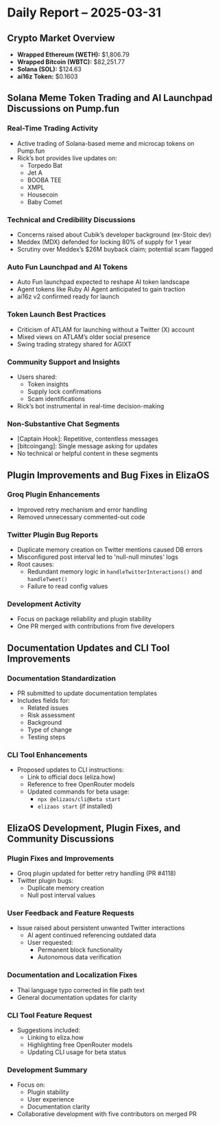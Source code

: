 # Daily Report – 2025-03-31

## Crypto Market Overview

- **Wrapped Ethereum (WETH):** $1,806.79
- **Wrapped Bitcoin (WBTC):** $82,251.77
- **Solana (SOL):** $124.63
- **ai16z Token:** $0.1603

## Solana Meme Token Trading and AI Launchpad Discussions on Pump.fun

### Real-Time Trading Activity

- Active trading of Solana-based meme and microcap tokens on Pump.fun
- Rick’s bot provides live updates on:
  - Torpedo Bat
  - Jet A
  - BOOBA TEE
  - XMPL
  - Housecoin
  - Baby Comet

### Technical and Credibility Discussions

- Concerns raised about Cubik’s developer background (ex-Stoic dev)
- Meddex (MDX) defended for locking 80% of supply for 1 year
- Scrutiny over Meddex’s $26M buyback claim; potential scam flagged

### Auto Fun Launchpad and AI Tokens

- Auto Fun launchpad expected to reshape AI token landscape
- Agent tokens like Ruby AI Agent anticipated to gain traction
- ai16z v2 confirmed ready for launch

### Token Launch Best Practices

- Criticism of ATLAM for launching without a Twitter (X) account
- Mixed views on ATLAM’s older social presence
- Swing trading strategy shared for AGIXT

### Community Support and Insights

- Users shared:
  - Token insights
  - Supply lock confirmations
  - Scam identifications
- Rick’s bot instrumental in real-time decision-making

### Non-Substantive Chat Segments

- [Captain Hook]: Repetitive, contentless messages
- [bitcoingang]: Single message asking for updates
- No technical or helpful content in these segments

## Plugin Improvements and Bug Fixes in ElizaOS

### Groq Plugin Enhancements

- Improved retry mechanism and error handling
- Removed unnecessary commented-out code

### Twitter Plugin Bug Reports

- Duplicate memory creation on Twitter mentions caused DB errors
- Misconfigured post interval led to 'null-null minutes' logs
- Root causes:
  - Redundant memory logic in `handleTwitterInteractions()` and `handleTweet()`
  - Failure to read config values

### Development Activity

- Focus on package reliability and plugin stability
- One PR merged with contributions from five developers

## Documentation Updates and CLI Tool Improvements

### Documentation Standardization

- PR submitted to update documentation templates
- Includes fields for:
  - Related issues
  - Risk assessment
  - Background
  - Type of change
  - Testing steps

### CLI Tool Enhancements

- Proposed updates to CLI instructions:
  - Link to official docs (eliza.how)
  - Reference to free OpenRouter models
  - Updated commands for beta usage:
    - `npx @elizaos/cli@beta start`
    - `elizaos start` (if installed)

## ElizaOS Development, Plugin Fixes, and Community Discussions

### Plugin Fixes and Improvements

- Groq plugin updated for better retry handling (PR #4118)
- Twitter plugin bugs:
  - Duplicate memory creation
  - Null post interval values

### User Feedback and Feature Requests

- Issue raised about persistent unwanted Twitter interactions
  - AI agent continued referencing outdated data
  - User requested:
    - Permanent block functionality
    - Autonomous data verification

### Documentation and Localization Fixes

- Thai language typo corrected in file path text
- General documentation updates for clarity

### CLI Tool Feature Request

- Suggestions included:
  - Linking to eliza.how
  - Highlighting free OpenRouter models
  - Updating CLI usage for beta status

### Development Summary

- Focus on:
  - Plugin stability
  - User experience
  - Documentation clarity
- Collaborative development with five contributors on merged PR
